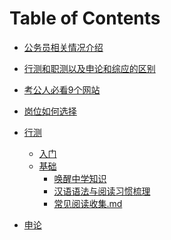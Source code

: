 # Table of Contents






+ [公务员相关情况介绍](公务员相关情况介绍.md)
+ [行测和职测以及申论和综应的区别](行测和职测以及申论和综应的区别.md)
+ [考公人必看9个网站](考公人必看9个网站.md)
+ [岗位如何选择](岗位如何选择.md)
+ [行测]()
    + [入门](./行测/入门.md)
    + [基础]()
        + [唤醒中学知识](./行测/基础知识/唤醒中学知识.md)
        + [汉语语法与阅读习惯梳理](./行测/基础知识/汉语语法与阅读习惯梳理.md)
        + [常见阅读收集.md](./行测/基础知识/常见阅读收集.md)
    
    
  
+ [申论]()

